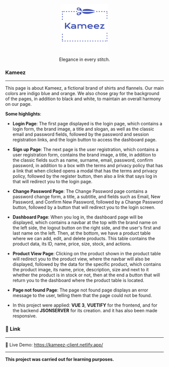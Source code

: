 <div align="center">
  <img src="src/assets/logo/logo-readme.png" alt="Kameez logo" width="150">
  <p class="text-center">Elegance in every stitch.</P>
</div>

### Kameez<br/>
***
This page is about Kameez, a fictional brand of shirts and flannels. Our main colors are indigo blue and orange. We also chose gray for the background of the pages, in addition to black and white, to maintain an overall harmony on our page.<br/>

**Some highlights**:

* **Login Page**: The first page displayed is the login page, which contains a login form, the brand image, a title and slogan, as well as the classic email and password fields, followed by the password and session registration links, and the login button to access the dashboard page.<br/>

* **Sign up Page**: The next page is the user registration, which contains a user registration form, contains the brand image, a title, in addition to the classic fields such as name, surname, email, password, confirm password, in addition to a box with the terms and privacy policy that has a link that when clicked opens a modal that has the terms and privacy policy, followed by the register button, then also a link that says log in that will redirect you to the login page.

* **Change Password Page**: The Change Password page contains a password change form, a title, a subtitle, and fields such as Email, New Password, and Confirm New Password, followed by a Change Password button, followed by a button that will redirect you to the login screen.

* **Dashboard Page**: When you log in, the dashboard page will be displayed, which contains a navbar at the top with the brand name on the left side, the logout button on the right side, and the user's first and last name on the left. Then, at the bottom, we have a product table where we can add, edit, and delete products. This table contains the product data, its ID, name, price, size, stock, and actions.

* **Product View Page**: Clicking on the product shown in the product table will redirect you to the product view, where the navbar will also be displayed, followed by the data for the specific product, which contains the product image, its name, price, description, size and next to it whether the product is in stock or not, then at the end a button that will return you to the dashboard where the product table is located.

* **Page not found Page**: The page not found page displays an error message to the user, telling them that the page could not be found.

* In this project were applied: **VUE 3**, **VUETIFY** for the frontend, and for the backend **JSONSERVER** for its creation. and it has also been made responsive.<br/>

### :pushpin: Link<br/>
***
:link: Live Demo:  https://kameez-client.netlify.app/<br/>

***
**This project was carried out for learning purposes.**
